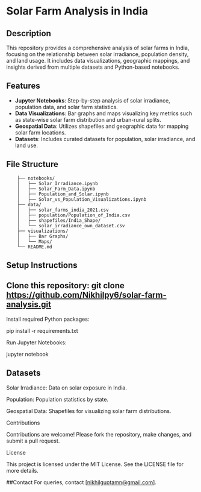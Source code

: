 # Solar Farm Analysis in India

## Description
This repository provides a comprehensive analysis of solar farms in India, focusing on the relationship between solar irradiance, population density, and land usage. It includes data visualizations, geographic mappings, and insights derived from multiple datasets and Python-based notebooks.

## Features
- **Jupyter Notebooks**: Step-by-step analysis of solar irradiance, population data, and solar farm statistics.
- **Data Visualizations**: Bar graphs and maps visualizing key metrics such as state-wise solar farm distribution and urban-rural splits.
- **Geospatial Data**: Utilizes shapefiles and geographic data for mapping solar farm locations.
- **Datasets**: Includes curated datasets for population, solar irradiance, and land use.

## File Structure
        ├── notebooks/
        │   ├── Solar_Irradiance.ipynb
        │   ├── Solar_Farm_Data.ipynb
        │   ├── Population_and_Solar.ipynb
        │   ├── Solar_vs_Population_Visualizations.ipynb
        ├── data/
        │   ├── solar_farms_india_2021.csv
        │   ├── population/Population_of_India.csv
        │   ├── shapefiles/India_Shape/
        │   └── solar_irradiance_own_dataset.csv
        ├── visualizations/
        │   ├── Bar Graphs/
        │   └── Maps/
        └── README.md

## Setup Instructions

## Clone this repository: git clone https://github.com/Nikhilpy6/solar-farm-analysis.git

Install required Python packages:

pip install -r requirements.txt

Run Jupyter Notebooks:

jupyter notebook

## Datasets

Solar Irradiance: Data on solar exposure in India.

Population: Population statistics by state.

Geospatial Data: Shapefiles for visualizing solar farm distributions.

Contributions

Contributions are welcome! Please fork the repository, make changes, and submit a pull request.

License

This project is licensed under the MIT License. See the LICENSE file for more details.

##Contact
For queries, contact [nikhilguptamn@gmail.com].
